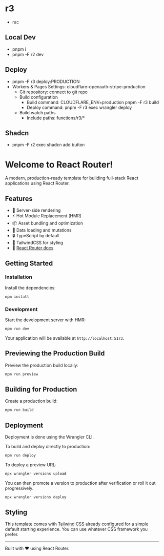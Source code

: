 # r3

- rac

## Local Dev

- pnpm i
- pnpm -F r2 dev

## Deploy

- pnpm -F r3 deploy:PRODUCTION
- Workers & Pages Settings: cloudflare-openauth-stripe-production
  - Git repository: connect to git repo
  - Build configuration
    - Build command: CLOUDFLARE_ENV=production pnpm -F r3 build
    - Deploy command: pnpm -F r3 exec wrangler deploy
  - Build watch paths
    - Include paths: functions/r3/\*

## Shadcn

- pnpm -F r2 exec shadcn add button

# Welcome to React Router!

A modern, production-ready template for building full-stack React applications using React Router.

## Features

- 🚀 Server-side rendering
- ⚡️ Hot Module Replacement (HMR)
- 📦 Asset bundling and optimization
- 🔄 Data loading and mutations
- 🔒 TypeScript by default
- 🎉 TailwindCSS for styling
- 📖 [React Router docs](https://reactrouter.com/)

## Getting Started

### Installation

Install the dependencies:

```bash
npm install
```

### Development

Start the development server with HMR:

```bash
npm run dev
```

Your application will be available at `http://localhost:5173`.

## Previewing the Production Build

Preview the production build locally:

```bash
npm run preview
```

## Building for Production

Create a production build:

```bash
npm run build
```

## Deployment

Deployment is done using the Wrangler CLI.

To build and deploy directly to production:

```sh
npm run deploy
```

To deploy a preview URL:

```sh
npx wrangler versions upload
```

You can then promote a version to production after verification or roll it out progressively.

```sh
npx wrangler versions deploy
```

## Styling

This template comes with [Tailwind CSS](https://tailwindcss.com/) already configured for a simple default starting experience. You can use whatever CSS framework you prefer.

---

Built with ❤️ using React Router.
